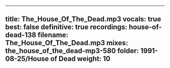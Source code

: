 
---
title: The_House_Of_The_Dead.mp3
vocals: true
best: false
definitive: true
recordings: house-of-dead-138
filename: The_House_Of_The_Dead.mp3
mixes: the_house_of_the_dead-mp3-580
folder: 1991-08-25/House of Dead
weight: 10
---
